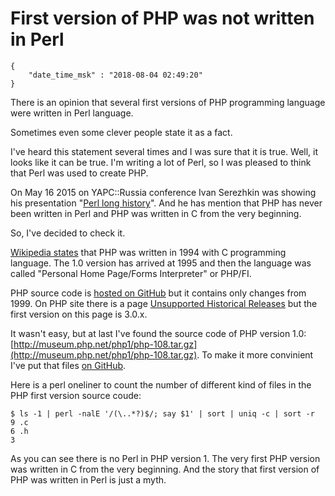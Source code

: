 # First version of PHP was not written in Perl

```
{
    "date_time_msk" : "2018-08-04 02:49:20"
}
```

There is an opinion that several first versions of PHP programming language
were written in Perl language.

Sometimes even some clever people state it as a fact.

I've heard this statement several times and I was sure that it is true.
Well, it looks like it can be true. I'm writing a lot of Perl, so I was
pleased to think that Perl was used to create PHP.

On May 16 2015 on YAPC::Russia conference Ivan Serezhkin was showing his presentation
"[Perl long history](http://event.yapcrussia.org/yr2015/talk/323)". And he has
mention that PHP has never been written in Perl and PHP was written in C from
the very beginning.

So, I've decided to check it.

[Wikipedia states](https://en.wikipedia.org/wiki/PHP#History) that PHP
was written in 1994 with C programming language. The 1.0 version has arrived at 1995
and then the language was called "Personal Home Page/Forms Interpreter" or PHP/FI.

PHP source code is [hosted on GitHub](https://github.com/php/php-src) but it contains
only changes from 1999. On PHP site there is a page [Unsupported Historical Releases](https://php.net/releases/)
but the first version on this page is 3.0.x.

It wasn't easy, but at last I've found the source code of PHP version 1.0:
[http://museum.php.net/php1/php-108.tar.gz](http://museum.php.net/php1/php-108.tar.gz).
To make it more convinient I've put that files [on GitHub](https://github.com/bessarabov/php1).

Here is a perl oneliner to count the number of different kind of files in the
PHP first version source coude:

    $ ls -1 | perl -nalE '/(\..*?)$/; say $1' | sort | uniq -c | sort -r
    9 .c
    6 .h
    3

As you can see there is no Perl in PHP version 1. The very first PHP version
was written in C from the very beginning. And the story that first version of PHP was
written in Perl is just a myth.
